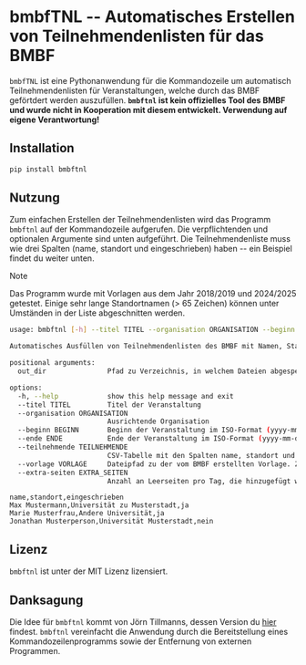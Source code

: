 # bmbfTNL -- Automatisches Erstellen von Teilnehmendenlisten für das BMBF

`bmbfTNL` ist eine Pythonanwendung für die Kommandozeile um automatisch Teilnehmendenlisten für Veranstaltungen, welche durch das BMBF geförtdert werden auszufüllen. **`bmbftnl` ist kein offizielles Tool des BMBF und wurde nicht in Kooperation mit diesem entwickelt. Verwendung auf eigene Verantwortung!**

## Installation

```bash
pip install bmbftnl
```

## Nutzung

Zum einfachen Erstellen der Teilnehmendenlisten wird das Programm `bmbftnl` auf der Kommandozeile aufgerufen. Die verpflichtenden und optionalen Argumente sind unten aufgeführt. Die Teilnehmendenliste muss wie drei Spalten (name, standort und eingeschrieben) haben -- ein Beispiel findet du weiter unten.

> [!NOTE]
> Das Programm wurde mit Vorlagen aus dem Jahr 2018/2019 und 2024/2025 getestet. Einige sehr lange Standortnamen (> 65 Zeichen) können unter Umständen in der Liste abgeschnitten werden.

```bash
usage: bmbftnl [-h] --titel TITEL --organisation ORGANISATION --beginn BEGINN --ende ENDE --teilnehmende TEILNEHMENDE --vorlage VORLAGE [--extra-seiten EXTRA_SEITEN] out_dir

Automatisches Ausfüllen von Teilnehmendenlisten des BMBF mit Namen, Standort und Studierendenstatus

positional arguments:
  out_dir               Pfad zu Verzeichnis, in welchem Dateien abgespeichert werden sollen (aktuelles Verzeichnis mit Punkt angeben)

options:
  -h, --help            show this help message and exit
  --titel TITEL         Titel der Veranstaltung
  --organisation ORGANISATION
                        Ausrichtende Organisation
  --beginn BEGINN       Beginn der Veranstaltung im ISO-Format (yyyy-mm-dd)
  --ende ENDE           Ende der Veranstaltung im ISO-Format (yyyy-mm-dd)
  --teilnehmende TEILNEHMENDE
                        CSV-Tabelle mit den Spalten name, standort und immatrikuliert. Letzteres durch ja/nein angegeben
  --vorlage VORLAGE     Dateipfad zu der vom BMBF erstellten Vorlage. Zuletzt getestest mit Vorlage 2024/2025
  --extra-seiten EXTRA_SEITEN
                        Anzahl an Leerseiten pro Tag, die hinzugefügt werden
```

```csv
name,standort,eingeschrieben
Max Mustermann,Universität zu Musterstadt,ja
Marie Musterfrau,Andere Universität,ja
Jonathan Musterperson,Universität Musterstadt,nein
```

## Lizenz

`bmbftnl` ist unter der MIT Lizenz lizensiert.

## Danksagung

Die Idee für `bmbftnl` kommt von Jörn Tillmanns, dessen Version du [hier](https://gitlab.fachschaften.org/kif/bmbf) findest. `bmbftnl` vereinfacht die Anwendung durch die Bereitstellung eines Kommandozeilenprogramms sowie der Entfernung von externen Programmen.
